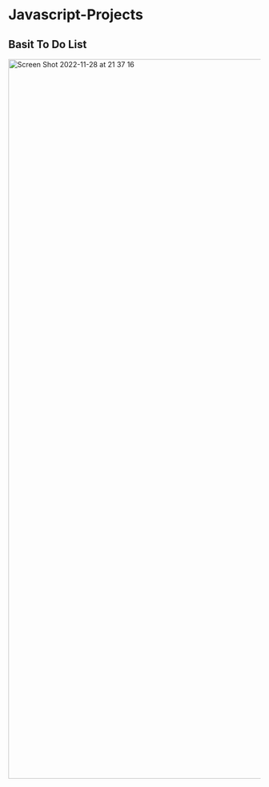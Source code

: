 # Javascript-Projects
## Basit To Do List 
<img width="1438" alt="Screen Shot 2022-11-28 at 21 37 16" src="https://user-images.githubusercontent.com/71133148/204354631-009cca98-3637-4017-86e2-b75bbd7fe20b.png">
